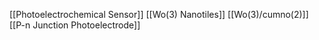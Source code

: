 [[Photoelectrochemical Sensor]]
[[Wo(3) Nanotiles]]
[[Wo(3)/cumno(2)]]
[[P-n Junction Photoelectrode]]
